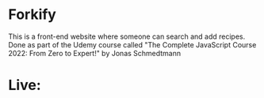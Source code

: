 # Forkify
This is a front-end website where someone can search and add recipes. Done as part of the Udemy course called "The Complete JavaScript Course 2022: From Zero to Expert!" by Jonas Schmedtmann

# Live: 
